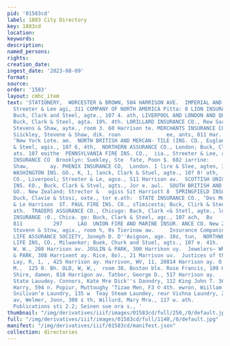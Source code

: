 ```yaml
---
pid: '01583cd'
label: 1883 City Directory
key: 1883cd
location: 
keywords: 
description: 
named_persons: 
rights: 
creation_date: 
ingest_date: '2023-08-09'
format: 
source: 
order: '1583'
layout: cmhc_item
text: 'STATIONERY,  WORCESTER & BROWN, 504 HARRISON AVE.  IMPERIAL AND NORTHERN INS.  ;
  Streeter & Lee agi, 311 COMPANY OF NORTH AMERICA Pitta: 8 LION INSURANCE Co... London:
  Buck, Clark and Steel, agte., 107 4. ath, LIVERPOOL AND LONDON AND QLOGE INS. co.
  Buck, Clark & Steel, agta. 10%. 4th. LORILLARD INSURANCE CO., Rew Sark; btickloy,
  Stevens & Shaw, ayte., room 3. 60 Harrison te. MERCHANTS INSURANCE CO., Newark:
  Siickley, Stevene & Shaw, dik. roan               ee, ants, 811 Har.                   NIAGARA
  ‘New York Lote. am.  NORTH BRITISH AND MERCAN- TILE (INS. CO., Eugland: Buck,     Clark
  & Steel, agis., 107 6, 4th,  NORTHERN ASSURANCE CO., London; Buck, Clarice Ste)
  ats. 107 eoithe  PENNSYLVANIA FIRE INS. CO.,  iia., Streeter & Lee, agus, 81 Aare  Xx
  INSURANCE CO  Brooklyn: Suekley, Ste  fate, Poon $. 602 iarrine:                &
  Shaw,       ay. PHENIX INSURANCE CO,  London. 1 lire & Slee, agten, 307 ¢ ath,  PROVIDENCE
  WASHINGTON INS. GO., K, 1, lanck, Clark & Stuel, agte., 107 0! ath,  QUEEN INSURANCE
  CO., Liverpool; Streeter & Le, agce., S11 Harrison av.  SCOTTISH UNION AND NATIONAL
  INS. €O., Buck, Clark & Stvel, agts., Jor e. aul.  SOUTH BRITISH AND NATIONAL INS.
  GO.. New Zealand; Strecter &   ogiss Sit Harriott 8  SPRINGFIELD INSURANCE CO, Mune,
  Duck, Clavie & Stosi, oxte., tor e.ath:  STATE INSURANCE CO., ‘Des Momes: Streeter
  & Le Harrison  ST. PAUL FIRE INS. CO., sTimicesta; Buck, Clirk & Steel, agta., 107s.
  ath.  TRADERS ASSURANCE CO., Chicugo: Back, Clark «& Stetl, agte., lore. deh,  TRADERS
  INSURANGE :0., Chica. go: Buck, Clark & Steel, agc., 107 ach,  Bu              gta,
  811          297     LAU  UNION FIRE AND MARINE INSUR. ANCE CO. New Zeauund: stickloy,
  Stovenn & Stnw, agix., room %, 0s Tierinow aw.     Insurance Companies—Life.  EQUITABLE
  LIFE ASSURANCE SOCIETY, Joneph D. D''Avignon, age. 10¢, tun,  NORTHWESTERN MUTUAL
  LIFE INS, CO., Milwanker; Buek, Churk and Stuel, agts., 107 e. 41h.        Jewelers—Manufacturirg.  risholm,
  W. W., 208 Harrison av. JOSLIN & PARK, 300 Harrikon uy.  Jewelers— Wholesale.  JOSLIN
  & PARK, 308 Harrixent ay. Rice, 8o)., 21 Marrison uv.  Justices of the Peace.  De
  Lay, R, 1, , 425 Harrison ay. Harrivon, WV, 11, 20814 Harrison ay. O''BRIEN,” THOMAS
  M.,  125 0. Bh. OLD, W, W,,  room 38, Boston ble. Rose Francis, 109 Harrison av.
  Shire, damen, 818 Harrigon av. Tatbor, George D., 517 Harrison ay.     Leundrie     Gentonnial
  State Lauudey. Connors, Kate Mre Dick''s Danndry, 112 King John T. 36. 4th Lee,
  Harry, 594 n. Popiur, Muttoughy ‘Tizae Men, F3 © 4th. ewron, Wiillam Gop. Hemlock,
  Snilivan’e Laundry, 135 w  Teay Steam Laundey, reur Vishna Laundry, 209 Harrison
  av, Welmer, Jonn, 308 ¢ th, Willurd, Mary Mra., 117 w. ath.               rut.           Corner     Latest
  Publications sti 2.2; Seinen soe ora s., '
thumbnail: "/img/derivatives/iiif/images/01583cd/full/250,/0/default.jpg"
full: "/img/derivatives/iiif/images/01583cd/full/1140,/0/default.jpg"
manifest: "/img/derivatives/iiif/01583cd/manifest.json"
collection: directories
---
```

